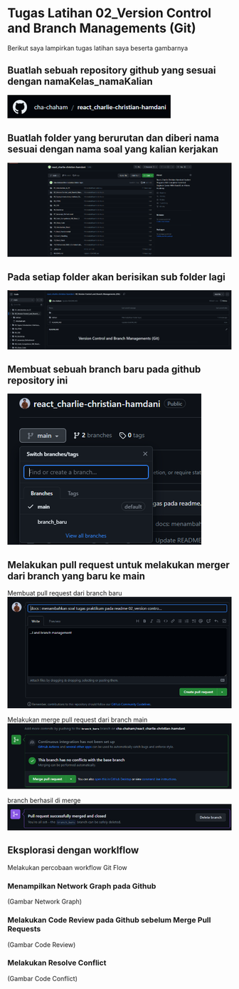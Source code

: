 # Tugas Latihan 02_Version Control and Branch Managements (Git)

Berikut saya lampirkan tugas latihan saya beserta gambarnya

## Buatlah sebuah repository github yang sesuai dengan namaKelas_namaKalian
![Gambar Latihan 1](https://github.com/cha-chaham/react_charlie-christian-hamdani/blob/8991713fbfafd9f9ecc99ee191b350240dc30b09/02_Version%20Control_and_Branch_Managements_(Git)/screenshots/02_Version%20Control%20and%20Branch%20Managements%20Git_Latihan%2001.png "Gambar Latihan 1")

## Buatlah folder yang berurutan dan diberi nama sesuai dengan nama soal yang kalian kerjakan
![Gambar Latihan 2](https://github.com/cha-chaham/react_charlie-christian-hamdani/blob/8991713fbfafd9f9ecc99ee191b350240dc30b09/02_Version%20Control_and_Branch_Managements_(Git)/screenshots/02_Version%20Control%20and%20Branch%20Managements%20Git_Latihan%2002.png "Gambar Latihan 2")

## Pada setiap folder akan berisikan sub folder lagi
![Gambar Latihan 3](https://github.com/cha-chaham/react_charlie-christian-hamdani/blob/8991713fbfafd9f9ecc99ee191b350240dc30b09/02_Version%20Control_and_Branch_Managements_(Git)/screenshots/02_Version%20Control%20and%20Branch%20Managements%20Git_Latihan%2003.png "Gambar Latihan 3")

## Membuat sebuah branch baru pada github repository ini
![Gambar Latihan 4](https://github.com/cha-chaham/react_charlie-christian-hamdani/blob/21d5c1ec7e9b77d3f47eab2bd3fbfb4e9b34def6/02_Version%20Control_and_Branch_Managements_(Git)/screenshots/02_Version%20Control%20and%20Branch%20Managements%20Git_Latihan%2004.png "Gambar Latihan 4")

## Melakukan pull request untuk melakukan merger dari branch yang baru ke main
Membuat pull request dari branch baru
![Gambar Latihan 5](https://github.com/cha-chaham/react_charlie-christian-hamdani/blob/21d5c1ec7e9b77d3f47eab2bd3fbfb4e9b34def6/02_Version%20Control_and_Branch_Managements_(Git)/screenshots/02_Version%20Control%20and%20Branch%20Managements%20Git_Latihan%2005.png "Gambar Latihan 5")

Melakukan merge pull request dari branch main
![Gambar Latihan 6](https://github.com/cha-chaham/react_charlie-christian-hamdani/blob/21d5c1ec7e9b77d3f47eab2bd3fbfb4e9b34def6/02_Version%20Control_and_Branch_Managements_(Git)/screenshots/02_Version%20Control%20and%20Branch%20Managements%20Git_Latihan%2006.png "Gambar Latihan 6")

branch berhasil di merge
![Gambar Latihan 7](https://github.com/cha-chaham/react_charlie-christian-hamdani/blob/21d5c1ec7e9b77d3f47eab2bd3fbfb4e9b34def6/02_Version%20Control_and_Branch_Managements_(Git)/screenshots/02_Version%20Control%20and%20Branch%20Managements%20Git_Latihan%2007.png "Gambar Latihan 7")

## Eksplorasi dengan worklflow
Melakukan percobaan workflow Git Flow
### Menampilkan Network Graph pada Github
(Gambar Network Graph)

### Melakukan Code Review pada Github sebelum Merge Pull Requests
(Gambar Code Review)

### Melakukan Resolve Conflict
(Gambar Code Conflict)
